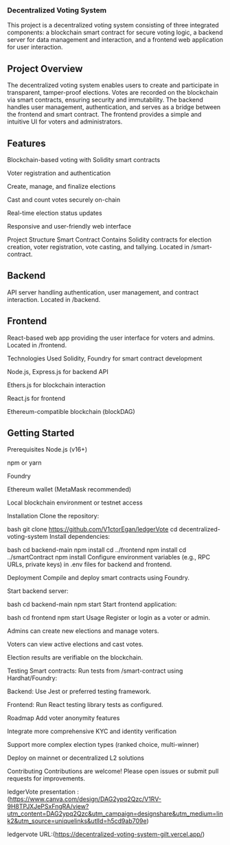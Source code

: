 ### Decentralized Voting System

This project is a decentralized voting system consisting of three integrated components: a blockchain smart contract for secure voting logic, a backend server for data management and interaction, and a frontend web application for user interaction.

## Project Overview

The decentralized voting system enables users to create and participate in transparent, tamper-proof elections. Votes are recorded on the blockchain via smart contracts, ensuring security and immutability. The backend handles user management, authentication, and serves as a bridge between the frontend and smart contract. The frontend provides a simple and intuitive UI for voters and administrators.

## Features

Blockchain-based voting with Solidity smart contracts

Voter registration and authentication

Create, manage, and finalize elections

Cast and count votes securely on-chain

Real-time election status updates

Responsive and user-friendly web interface

Project Structure
Smart Contract
Contains Solidity contracts for election creation, voter registration, vote casting, and tallying.
Located in /smart-contract.

## Backend

API server handling authentication, user management, and contract interaction.
Located in /backend.

## Frontend

React-based web app providing the user interface for voters and admins.
Located in /frontend.

Technologies Used
Solidity, Foundry for smart contract development

Node.js, Express.js for backend API

Ethers.js for blockchain interaction

React.js for frontend

Ethereum-compatible blockchain (blockDAG)

## Getting Started

Prerequisites
Node.js (v16+)

npm or yarn

Foundry

Ethereum wallet (MetaMask recommended)

Local blockchain environment or testnet access

Installation
Clone the repository:

bash
git clone https://github.com/V1ctorEgan/ledgerVote
cd decentralized-voting-system
Install dependencies:

bash
cd backend-main
npm install
cd ../frontend
npm install
cd ../smartContract
npm install
Configure environment variables (e.g., RPC URLs, private keys) in .env files for backend and frontend.

Deployment
Compile and deploy smart contracts using Foundry.

Start backend server:

bash
cd backend-main
npm start
Start frontend application:

bash
cd frontend
npm start
Usage
Register or login as a voter or admin.

Admins can create new elections and manage voters.

Voters can view active elections and cast votes.

Election results are verifiable on the blockchain.

Testing
Smart contracts: Run tests from /smart-contract using Hardhat/Foundry:

Backend: Use Jest or preferred testing framework.

Frontend: Run React testing library tests as configured.

Roadmap
Add voter anonymity features

Integrate more comprehensive KYC and identity verification

Support more complex election types (ranked choice, multi-winner)

Deploy on mainnet or decentralized L2 solutions

Contributing
Contributions are welcome! Please open issues or submit pull requests for improvements.

ledgerVote presentation :
(https://www.canva.com/design/DAG2ypq2Qzc/V1RV-9H8TPJXJePSxFngRA/view?utm_content=DAG2ypq2Qzc&utm_campaign=designshare&utm_medium=link2&utm_source=uniquelinks&utlId=h5cd9ab709e)

ledgervote URL:(https://decentralized-voting-system-gilt.vercel.app/)
